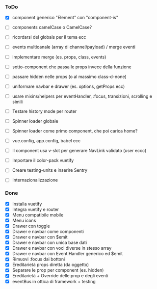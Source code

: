 ### ToDo

- [x] component generico "Element" con "component-is"
- [ ] components camelCase o CamelCase?
- [ ] ricordarsi del globals per il tema ecc

- [ ] events multicanale (array di channel/payload) / merge eventi
- [ ] implementare merge (es. props, class, events)
- [ ] sotto-component che passa le props invece della funzione
- [ ] passare hidden nelle props (o al massimo class-d-none)
- [ ] uniformare navbar e drawer (es. options, getProps ecc)
- [ ] usare mixins/helpers per eventHandler, :focus, transizioni, scrolling e simili

- [ ] Testare history mode per router
- [ ] Spinner loader globale
- [ ] Spinner loader come primo component, che poi carica home?
- [ ] vue.config, app.config, babel ecc
- [ ] Il component usa v-slot per generare NavLink validato (user eccc)
- [ ] Importare il color-pack vuetify
- [ ] Creare testing-units e inserire Sentry
- [ ] Internazionalizzazione

### Done

- [x] Installa vuetify
- [x] Integra vuetify e router
- [x] Menu compatibile mobile
- [x] Menu icons
- [x] Drawer con toggle
- [x] Drawer e navbar come componenti
- [x] Drawer e navbar con $emit
- [x] Drawer e navbar con unica base dati
- [x] Drawer e navbar con voci diverse in stesso array
- [x] Drawer e navbar con Event Handler generico ed $emit
- [x] Rimuovi :focus dai bottoni
- [x] Ereditarietà props diretta (da oggetto)
- [x] Separare le prop per component (es. hidden)
- [x] Ereditarietà + Override delle prop e degli eventi
- [x] eventBus in ottica di framework + testing